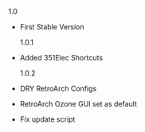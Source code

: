 1.0

- First Stable Version

  1.0.1

- Added 351Elec Shortcuts

  1.0.2

- DRY RetroArch Configs
- RetroArch Ozone GUI set as default
- Fix update script

